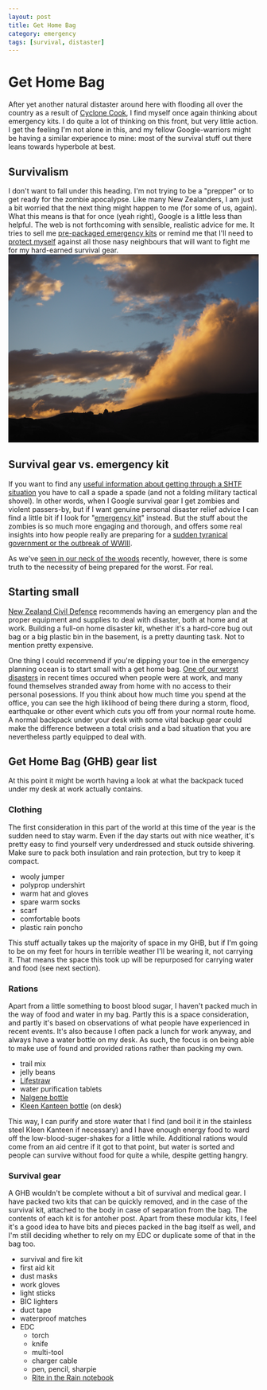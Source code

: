 ```yaml
---
layout: post
title: Get Home Bag
category: emergency
tags: [survival, distaster]
---
```


# Get Home Bag

After yet another natural distaster around here with flooding all over the country as a result of [Cyclone Cook](http://www.stuff.co.nz/national/91530994/photos-cyclone-cook-slams-nz-with-heavy-rain-severe-gales-flooding), I find myself once again thinking about emergency kits. I do quite a lot of thinking on this front, but very little action. I get the feeling I'm not alone in this, and my fellow Google-warriors might be having a similar experience to mine: most of the survival stuff out there leans towards hyperbole at best.

## Survivalism
I don't want to fall under this heading. I'm not trying to be a "prepper" or to get ready for the zombie apocalypse. Like many New Zealanders, I am just a bit worried that the next thing might happen to me (for some of us, again). What this means is that for once (yeah right), Google is a little less than helpful. The web is not forthcoming with sensible, realistic advice for me. It tries to sell me [pre-packaged emergency kits](http://www.survive-it.co.nz/grab-n-go-bags/) or remind me that I'll need to [protect myself](https://www.thebugoutbagguide.com/tuusk-the-ultimate-urban-survival-kit/#Breaching_and_Self-Defense) against all those nasy neighbours that will want to fight me for my hard-earned survival gear.
![Cloudy weather](img/clouds.JPG)

## Survival gear vs. emergency kit
If you want to find any [useful information about getting through a SHTF situation](http://getthru.govt.nz) you have to call a spade a spade (and not a folding military tactical shovel). In other words, when I Google survival gear I get zombies and violent passers-by, but if I want genuine personal disaster relief advice I can find a little bit if I look for "[emergency kit](http://getthru.govt.nz/how-to-get-ready/emergency-survival-items/)" instead. But the stuff about the zombies is so much more engaging and thorough, and offers some real insights into how people really are preparing for a [sudden tyranical government or the outbreak of WWIII](http://www.secretsofsurvival.com/). 

As we've [seen in our neck of the woods](https://nzhistory.govt.nz/culture/new-zealand-disasters/timeline) recently, however, there is some truth to the necessity of being prepared for the worst. For real.

## Starting small
[New Zealand Civil Defence](http://www.civildefence.govt.nz/) recommends having an emergency plan and the proper equipment and supplies to deal with disaster, both at home and at work. Building a full-on home disaster kit, whether it's a hard-core bug out bag or a big plastic bin in the basement, is a pretty daunting task. Not to mention pretty expensive.

One thing I could recommend if you're dipping your toe in the emergency planning ocean is to start small with a get home bag. [One of our worst disasters](https://en.wikipedia.org/wiki/2011_Christchurch_earthquake) in recent times occured when people were at work, and many found themselves stranded away from home with no access to their personal posessions. If you think about how much time you spend at the office, you can see the high liklihood of being there during a storm, flood, earthquake or other event which cuts you off from your normal route home. A normal backpack under your desk with some vital backup gear could make the difference between a total crisis and a bad situation that you are nevertheless partly equipped to deal with.

## Get Home Bag (GHB) gear list
At this point it might be worth having a look at what the backpack tuced under my desk at work actually contains.

### Clothing
The first consideration in this part of the world at this time of the year is the sudden need to stay warm. Even if the day starts out with nice weather, it's pretty easy to find yourself very underdressed and stuck outside shivering. Make sure to pack both insulation and rain protection, but try to keep it compact.
- wooly jumper
- polyprop undershirt
- warm hat and gloves
- spare warm socks
- scarf
- comfortable boots
- plastic rain poncho

This stuff actually takes up the majority of space in my GHB, but if I'm going to be on my feet for hours in terrible weather I'll be wearing it, not carrying it. That means the space this took up will be repurposed for carrying water and food (see next section).

### Rations
Apart from a little something to boost blood sugar, I haven't packed much in the way of food and water in my bag. Partly this is a space consideration, and partly it's based on observations of what people have experienced in recent events. It's also because I often pack a lunch for work anyway, and always have a water bottle on my desk. As such, the focus is on being able to make use of found and provided rations rather than packing my own.
- trail mix
- jelly beans
- [Lifestraw](http://lifestraw.com/)
- water purification tablets
- [Nalgene bottle](https://www.nalgene.com/product/2179-0032/)
- [Kleen Kanteen bottle](https://www.kleankanteen.com/collections/bottles/products/wide-mouth-40oz) (on desk)

This way, I can purify and store water that I find (and boil it in the stainless steel Kleen Kanteen if necessary) and I have enough energy food to ward off the low-blood-suger-shakes for a little while. Additional rations would come from an aid centre if it got to that point, but water is sorted and people can survive without food for quite a while, despite getting hangry.

### Survival gear
A GHB wouldn't be complete without a bit of survival and medical gear. I have packed two kits that can be quickly removed, and in the case of the survival kit, attached to the body in case of separation from the bag. The contents of each kit is for antoher post. Apart from these modular kits, I feel it's a good idea to have bits and pieces packed in the bag itself as well, and I'm still deciding whether to rely on my EDC or duplicate some of that in the bag too.
- survival and fire kit
- first aid kit
- dust masks
- work gloves
- light sticks
- BIC lighters
- duct tape
- waterproof matches
- EDC
  - torch
  - knife
  - multi-tool
  - charger cable
  - pen, pencil, sharpie
  - [Rite in the Rain notebook](http://www.riteintherain.com/top-spiral-universal-tan-3x-5)
